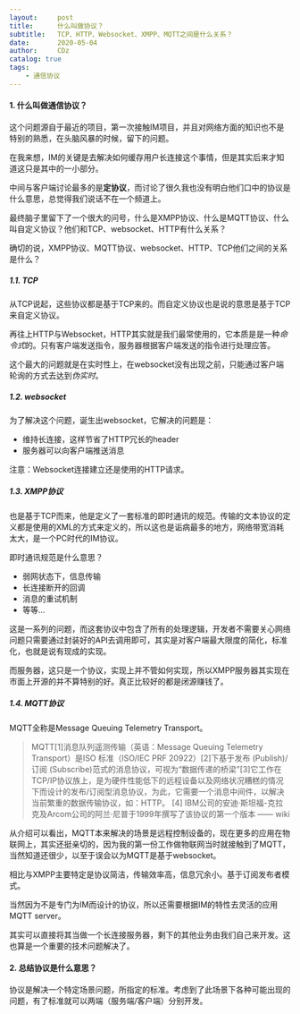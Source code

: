 ```yaml
---
layout:     post
title:      什么叫做协议？
subtitle:   TCP、HTTP、Websocket、XMPP、MQTT之间是什么关系？
date:       2020-05-04
author:     CDz
catalog: true
tags:
    - 通信协议
---
```

#### 1. 什么叫做通信协议？

这个问题源自于最近的项目，第一次接触IM项目，并且对网络方面的知识也不是特别的熟悉，在头脑风暴的时候，留下的问题。

在我来想，IM的关键是去解决如何缓存用户长连接这个事情，但是其实后来才知道这只是其中的一小部分。

中间与客户端讨论最多的是**定协议**，而讨论了很久我也没有明白他们口中的协议是什么意思，总觉得我们说话不在一个频道上。

最终脑子里留下了一个很大的问号，什么是XMPP协议、什么是MQTT协议、什么叫自定义协议？他们和TCP、websocket、HTTP有什么关系？

确切的说，XMPP协议、MQTT协议、websocket、HTTP、TCP他们之间的关系是什么？

##### 1.1. TCP

从TCP说起，这些协议都是基于TCP来的。而自定义协议也是说的意思是基于TCP来自定义协议。

再往上HTTP与Websocket，HTTP其实就是我们最常使用的，它本质是是一种*命令式*的。只有客户端发送指令，服务器根据客户端发送的指令进行处理应答。

这个最大的问题就是在实时性上，在websocket没有出现之前，只能通过客户端轮询的方式去达到*伪实时*。

##### 1.2. websocket

为了解决这个问题，诞生出websocket，它解决的问题是：
- 维持长连接，这样节省了HTTP冗长的header
- 服务器可以向客户端推送消息

注意：Websocket连接建立还是使用的HTTP请求。

##### 1.3. XMPP协议

也是基于TCP而来，他是定义了一套标准的即时通讯的规范。传输的文本协议的定义都是使用的XML的方式来定义的，所以这也是诟病最多的地方，网络带宽消耗太大，是一个PC时代的IM协议。

即时通讯规范是什么意思？

- 弱网状态下，信息传输
- 长连接断开的回调
- 消息的重试机制
- 等等...

这是一系列的问题，而这套协议中包含了所有的处理逻辑，开发者不需要关心网络问题只需要通过封装好的API去调用即可，其实是对客户端最大限度的简化，标准化，也就是说有现成的实现。

而服务器，这只是一个协议，实现上并不管如何实现，所以XMPP服务器其实现在市面上开源的并不算特别的好。真正比较好的都是闭源赚钱了。

##### 1.4. MQTT协议

MQTT全称是Message Queuing Telemetry Transport。

> MQTT[1]消息队列遥测传输（英语：Message Queuing Telemetry Transport）是ISO 标准（ISO/IEC PRF 20922）[2]下基于发布 (Publish)/订阅 (Subscribe)范式的消息协议，可视为“数据传递的桥梁”[3]它工作在 TCP/IP协议族上，是为硬件性能低下的远程设备以及网络状况糟糕的情况下而设计的发布/订阅型消息协议，为此，它需要一个消息中间件，以解决当前繁重的数据传输协议，如：HTTP。 [4]
>IBM公司的安迪·斯坦福-克拉克及Arcom公司的阿兰·尼普于1999年撰写了该协议的第一个版本
> —— wiki

从介绍可以看出，MQTT本来解决的场景是远程控制设备的，现在更多的应用在物联网上，其实还挺亲切的，因为我的第一份工作做物联网当时就接触到了MQTT，当然知道还很少，以至于误会以为MQTT是基于websocket。

相比与XMPP主要特定是协议简洁，传输效率高，信息冗余小。基于订阅发布者模式。

当然因为不是专门为IM而设计的协议，所以还需要根据IM的特性去灵活的应用MQTT server。

其实可以直接将其当做一个长连接服务器，剩下的其他业务由我们自己来开发。这也算是一个重要的技术问题解决了。


#### 2. 总结协议是什么意思？

协议是解决一个特定场景问题，所指定的标准。考虑到了此场景下各种可能出现的问题，有了标准就可以两端（服务端/客户端）分别开发。